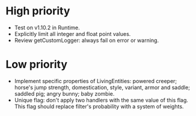 # High priority
- Test on v1.10.2 in Runtime.
- Explicitly limit all integer and float point values.
- Review getCustomLogger: always fail on error or warning.

# Low priority
- Implement specific properties of LivingEntities: powered creeper;
horse's jump strength, domestication, style, variant, armor and saddle;
saddled pig; angry bunny; baby zombie.
- Unique flag: don't apply two handlers with the same value of this
flag. This flag should replace filter's probability with a system of
 weights.